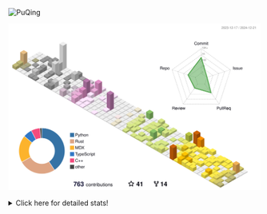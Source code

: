 ![PuQing](https://user-images.githubusercontent.com/27223114/171565019-9a56fae6-b08b-421f-99db-7e830da42371.png)

![](./profile-3d-contrib/profile-season-animate.svg)

<details>
<summary>Click here for detailed stats!</summary>

<!--START_SECTION:waka-->
![Lines of code](https://img.shields.io/badge/From%20Hello%20World%20I%27ve%20Written-1.6%20million%20lines%20of%20code-blue)

**🐱 My GitHub Data** 

> 📦 414.3 kB Used in GitHub's Storage 
 > 
> 🏆 745 Contributions in the Year 2024
 > 
> 🚫 Not Opted to Hire
 > 
> 📜 38 Public Repositories 
 > 
> 🔑 32 Private Repositories 
 > 
**I'm an Early 🐤** 

```text
🌞 Morning                633 commits         ██░░░░░░░░░░░░░░░░░░░░░░░   07.55 % 
🌆 Daytime                3649 commits        ███████████░░░░░░░░░░░░░░   43.52 % 
🌃 Evening                1935 commits        ██████░░░░░░░░░░░░░░░░░░░   23.08 % 
🌙 Night                  2167 commits        ██████░░░░░░░░░░░░░░░░░░░   25.85 % 
```


📊 **This Week I Spent My Time On** 

```text
💬 Programming Languages: 
C++                      9 hrs 30 mins       ███████░░░░░░░░░░░░░░░░░░   26.05 % 
CLI                      5 hrs 38 mins       ████░░░░░░░░░░░░░░░░░░░░░   15.48 % 
Other                    5 hrs 22 mins       ████░░░░░░░░░░░░░░░░░░░░░   14.72 % 
PPTMan                   3 hrs 23 mins       ██░░░░░░░░░░░░░░░░░░░░░░░   09.29 % 
Python                   2 hrs 55 mins       ██░░░░░░░░░░░░░░░░░░░░░░░   07.99 % 

🔥 Editors: 
VS Code                  17 hrs 25 mins      ████████████░░░░░░░░░░░░░   47.77 % 
Terminal                 5 hrs 38 mins       ████░░░░░░░░░░░░░░░░░░░░░   15.48 % 
MicrosoftPowerPoint      3 hrs 23 mins       ██░░░░░░░░░░░░░░░░░░░░░░░   09.29 % 
Telegram                 3 hrs 19 mins       ██░░░░░░░░░░░░░░░░░░░░░░░   09.10 % 
Mail                     1 hr 45 mins        █░░░░░░░░░░░░░░░░░░░░░░░░   04.81 % 

💻 Operating System: 
Mac                      19 hrs 10 mins      █████████████░░░░░░░░░░░░   52.54 % 
WSL                      13 hrs 56 mins      ██████████░░░░░░░░░░░░░░░   38.22 % 
Linux                    3 hrs 22 mins       ██░░░░░░░░░░░░░░░░░░░░░░░   09.24 % 
```


<!--END_SECTION:waka-->
</details>
